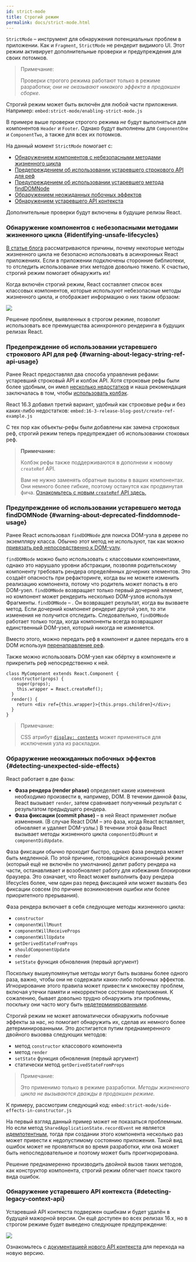 ```yaml
---
id: strict-mode
title: Строгий режим
permalink: docs/strict-mode.html
---
```


`StrictMode` – инструмент для обнаружения потенциальных проблем в приложении. Как и `Fragment`, `StrictMode` не рендерит видимого UI. Этот режим активирует дополнительные проверки и предупреждения для своих потомков.

> Примечание:
>
> Проверки строгого режима работают только в режиме разработки; _они не оказывают никакого эффекта в продакшен сборке_.

Строгий режим может быть включён для любой части приложения. Например:
`embed:strict-mode/enabling-strict-mode.js`

В примере выше проверки строгого режима *не* будут выполняться для компонентов `Header` и `Footer`. Однако будут выполнены для `ComponentOne` и `ComponentTwo`, а также для всех их потомков.

На данный момент `StrictMode` помогает с:
* [Обнаружением компонентов с небезопасными методами жизненного цикла](#identifying-unsafe-lifecycles)
* [Предепреждением об использовании устаревшего строкового API для реф](#warning-about-legacy-string-ref-api-usage)
* [Предупреждением об использовании устаревшего метода findDOMNode](#warning-about-deprecated-finddomnode-usage)
* [Обраружением неожиданных побочных эффектов](#detecting-unexpected-side-effects)
* [Обнаружением устаревшего API контекста](#detecting-legacy-context-api)

Дополнительные проверки будут включены в будущие релизы React.

### Обнаружение компонентов с небезопасными методами жизненного цикла {#identifying-unsafe-lifecycles}

[В статье блога](/blog/2018/03/27/update-on-async-rendering.html) рассматриваются причины, почему некоторые методы жизненного цикла не безопасно использовать в асинхронных React приложениях. Если в приложении подключены сторонние библиотеки, то отследить использование этих методов довольно тяжело. К счастью, строгий режим помогает обнаружить их!

Когда включён строгий режим, React составляет список всех классовых компонентов, которые используют небезопасные методы жизненного цикла, и отображает информацию о них таким обрзаом:

![](../images/blog/strict-mode-unsafe-lifecycles-warning.png)

Решение проблем, выявленных в строгом режиме, позволит использовать все преимущества асинхронного рендеринга в будущих релизах React.

### Предепреждение об использовании устаревшего строкового API для реф {#warning-about-legacy-string-ref-api-usage}

Ранее React предоставлял два способа управления рефами: устаревший строковый API и колбэк API. Хотя строковые рефы были более удобным, он имел [несколько недостатков](https://github.com/facebook/react/issues/1373) и наша рекомендация заключалась в том, чтобы [использовать колбэк](/docs/refs-and-the-dom.html#legacy-api-string-refs).

React 16.3 добавил третий вариант, удобный как строковые рефы и без каких-либо недостатков:
`embed:16-3-release-blog-post/create-ref-example.js`

С тех пор как объекты-рефы были добавлены как замена строковых реф, строгий режим теперь предупреждает об использовании стоковых реф.

> **Примечание:**
>
> Колбэк рефы также поддерживаются в дополнеии к новому `createRef` API.
>
> Вам не нужно заменять обратные вызовы в ваших компонентах. Они немного более гибкие, поэтому останутся как продвинутая фича.
[Ознакомьтесь с новым `createRef` API здесь.](/docs/refs-and-the-dom.html)

### Предупреждение об использовании устаревшего метода findDOMNode {#warning-about-deprecated-finddomnode-usage}

Ранее React использовал `findDOMNode` для поиска DOM-узла в дереве по экземпляру класса. Обычно этот метод не используют, так как можно [привязать реф непосредственно к DOM-узлу](/docs/refs-and-the-dom.html#creating-refs).

`findDOMNode` можно было использовать с классовыми компонентами, однако это нарушало уровни абстракции, позволяя родительскому компоненту требовать рендера определённых дочерних элементов. Это создаёт опасность при рефакторинге, когда вы не можете изменить реализацию компонента, потому что родитель может попасть в его DOM-узел. `findDOMNode`  возвращает только первый дочерний элемент, но компонент может рендерить несколько DOM-узлов используя Фрагменты. `findDOMNode` – . Он возвращает результат, когда вы вызваете метод. Если дочерний компонент рендерит другой узел, то эти изменения не получится отследить. Следовательно, `findDOMNode` работает только тогда, когда компоненты всегда возвращают единственный DOM-узел, который никогда не изменяется.

Вместо этого, можно передать реф в компонент и далее передать его в DOM используя [перенаправление реф](/docs/forwarding-refs.html#forwarding-refs-to-dom-components).

Также можно использовать DOM-узел как обёртку в компоненте и прикрепить реф непосредственно к ней.

```javascript{4,7}
class MyComponent extends React.Component {
  constructor(props) {
    super(props);
    this.wrapper = React.createRef();
  }
  render() {
    return <div ref={this.wrapper}>{this.props.children}</div>;
  }
}
```

> Примечание:
>
> CSS атрибут [`display: contents`](https://developer.mozilla.org/ru/docs/Web/CSS/display#display_contents) может применяться для исключения узла из раскладки.

### Обраружение неожиданных побочных эффектов {#detecting-unexpected-side-effects}

React работает в две фазы:
* **Фаза рендера (render phase)** определяет какие изменения необходимо произвести в, например, DOM. В течении данной фазы, React вызывает `render`, затем сравнивает полученный результат с результатом предыдущего рендера.
* **Фаза фиксации (commit phase)** – в ней React применяет любые изменения. (В случае React DOM – это фаза, когда React вставляет, обновляет и удаляет DOM-узлы.) В течении этой фазы React вызывает методы жизненного цикла `componentDidMount` и `componentDidUpdate`.

Фаза фиксации обычно проходит быстро, однако фаза рендера может быть медленной. По этой причине, готовящийся асинхронный режим (который ещё не включён по умолчанию) делит работу рендера на части, останавливает и возобновляет работу для избежания блокировки браузера. Это означает, что React может выполнить фазу рендера lifecycles более, чем один раз перед фиксацией или может вызвать без фиксации совсем (по причине возникновения ошибки или более приоритетного прерывания).

Фаза рендера включает в себя следующие методы жизненного цикла:
* `constructor`
* `componentWillMount`
* `componentWillReceiveProps`
* `componentWillUpdate`
* `getDerivedStateFromProps`
* `shouldComponentUpdate`
* `render`
* `setState` функция обновления (первый аргумент)

Поскольку вышеупомянутые методы могут быть вызваны более одного раза, важно, чтобы они не содержали каких-либо побочных эффектов. Игнорирование этого правила может привести к множеству проблем, включая утечки памяти и некорректное состояние приложения. К сожалению, бывает довольно трудно обнаружить эти проблемы, поскльку они часто могу быть [недетерминированными](https://ru.wikipedia.org/wiki/%D0%94%D0%B5%D1%82%D0%B5%D1%80%D0%BC%D0%B8%D0%BD%D0%B8%D1%80%D0%BE%D0%B2%D0%B0%D0%BD%D0%BD%D1%8B%D0%B9_%D0%B0%D0%BB%D0%B3%D0%BE%D1%80%D0%B8%D1%82%D0%BC).

Строгий режим не может автоматически обнаружить побочные эффекты за нас, но помогает обнаружить их, сделав их немного более детерминированными. Это достигается путим преднамеренного двойного вызовва следующих методов:

* метод `constructor` классового компонента
* метод `render`
* `setState` функция обновления (первый аргумент)
* статически метод `getDerivedStateFromProps`

> Примечание:
>
> Это применимо только в режиме разработки. _Методы жизненного цикла не вызываются дважды в продакшен режиме._

К примеру, рассмотрим следующий код:
`embed:strict-mode/side-effects-in-constructor.js`

На первый взгляд данный пример может не показаться проблемным. Но если метод `SharedApplicationState.recordEvent` не является [идемпотентным](https://ru.wikipedia.org/wiki/%D0%98%D0%B4%D0%B5%D0%BC%D0%BF%D0%BE%D1%82%D0%B5%D0%BD%D1%82%D0%BD%D0%BE%D1%81%D1%82%D1%8C#%D0%92_%D0%B8%D0%BD%D1%84%D0%BE%D1%80%D0%BC%D0%B0%D1%82%D0%B8%D0%BA%D0%B5), тогда при создании этого компонента несколько раз может привести к недопустимому состоянию приложения. Такой вид ошибок может не проявляться во время разработки, или она может быть непоследовательное и поэтому может быть проигнорирована.

Решение преднамеренно производить двойной вызов таких методов, как конструктор компонента, строгий режим облегчает поиск такого вида ошибок.

### Обнаружение устаревшего API контекста {#detecting-legacy-context-api}

Устаревший API контекста подвержен ошибкам и будет удалён в будущей мажорной версии. Он ещё доступен во всех релизах 16.x, но в строгом режиме будет выведено следующее предупреждение:

![](../images/blog/warn-legacy-context-in-strict-mode.png)

Ознакомьтесь с [документацией нового API контекста](/docs/context.html) для перехода на новую версию.
